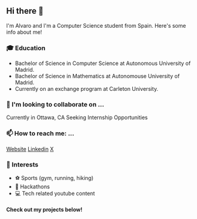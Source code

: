 ## Hi there 👋
I'm Alvaro and I'm a Computer Science student from Spain. Here's some info about me!
### 🎓 Education
- Bachelor of Science in Computer Science at Autonomous University of Madrid.
- Bachelor of Science in Mathematics at Autonomouse University of Madrid.
- Currently on an exchange program at Carleton University.
### 👯 I'm looking to collaborate on ...
Currently in Ottawa, CA Seeking Internship Opportunities
### 📫 How to reach me: ...
<a href="https://personal-webpage-lovat-ten.vercel.app/">Website</a>
<a href="http://www.linkedin.com/in/álvaro-de-santos-de-la-pedraja-101391308">Linkedin</a>
<a href="https://x.com/alvarodesants">X</a>
### 🌱 Interests
- ⚽ Sports (gym, running, hiking)
- 🚀 Hackathons
-  💻 Tech related youtube content
#### Check out my projects below!
<!--
**Alvarixxs/Alvarixxs** is a ✨ _special_ ✨ repository because its `README.md` (this file) appears on your GitHub profile.

Here are some ideas to get you started:

- 🔭 I’m currently working on ...
- 🌱 I’m currently learning ...
- 👯 I’m looking to collaborate on ...
- 🤔 I’m looking for help with ...
- 💬 Ask me about ...
- 📫 How to reach me: ...
- 😄 Pronouns: ...
hey
- ⚡ Fun fact: ...
-->
